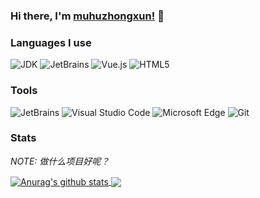 ### Hi there, I'm [muhuzhongxun!](https://muhuzhongxun.ltd) 👋
### Languages I use

<p>
  <img alt="JDK" src="https://img.shields.io/badge/JDK-v1.8-blue">
  <img alt="JetBrains" src="https://img.shields.io/badge/JetBrains-2021-blue">
  <img alt="Vue.js" src="https://img.shields.io/badge/Vue.js-3.0-white" />
  <img alt="HTML5" src="https://img.shields.io/badge/-HTML5-e2470f?style=flat-square&logo=html5&logoColor=white" />
</p>

### Tools

<p>
  <img alt="JetBrains" src="https://img.shields.io/badge/-JetBrains-000000?style=flat-square&logo=JetBrains&logoColor=white" />
  <img alt="Visual Studio Code" src="https://img.shields.io/badge/-Visual Studio Code-007ACC?style=flat-square&logo=Visual%20Studio%20Code&logoColor=white" />
  <img alt="Microsoft Edge" src="https://img.shields.io/badge/-Edge-0078D7?style=flat-square&logo=Microsoft%20Edge&logoColor=white" />
  <img alt="Git" src="https://img.shields.io/badge/-Git-F05032?style=flat-square&logo=Git&logoColor=white" />
</p>

### Stats
*NOTE: 做什么项目好呢？*

<!-- 图片来自：https://github.com/anuraghazra/github-readme-stats -->
<a href="https://github.com/muhuzhongxun/muhuzhongxun/blob/main/README.md">
  <img align="center" src="https://github-readme-stats.anuraghazra1.vercel.app/api?username=muhuzhongxun&show_icons=true&include_all_commits=true&theme=material-palenight" alt="Anurag's github stats" />
</a>
<a href="https://github.com/muhuzhongxun/muhuzhongxun/blob/main/README.md">
  <!-- Change the `muhuzhongxun` to `github-readme-stats.vercel.app`  -->
  <img align="center" src="https://github-readme-stats-anuraghazra1.vercel.app/api/top-langs/?username=muhuzhongxun&layout=compact&theme=material-palenight" />
</a>





<!--
**muhuzhongxun/muhuzhongxun** is a ✨ _special_ ✨ repository because its `README.md` (this file) appears on your GitHub profile.

Here are some ideas to get you started:

- 🔭 I’m currently working on ...
- 🌱 I’m currently learning ...
- 👯 I’m looking to collaborate on ...
- 🤔 I’m looking for help with ...
- 💬 Ask me about ...
- 📫 How to reach me: ...
- 😄 Pronouns: ...
- ⚡ Fun fact: ...
-->
